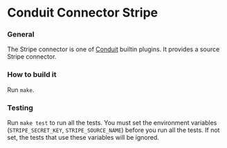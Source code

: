 # Conduit Connector Stripe

### General

The Stripe connector is one of [Conduit](https://github.com/ConduitIO/conduit) builtin plugins. It provides a source 
Stripe connector.

### How to build it

Run `make`.

### Testing

Run `make test` to run all the tests. You must set the environment variables (`STRIPE_SECRET_KEY`, `STRIPE_SOURCE_NAME`)
before you run all the tests. If not set, the tests that use these variables will be ignored.